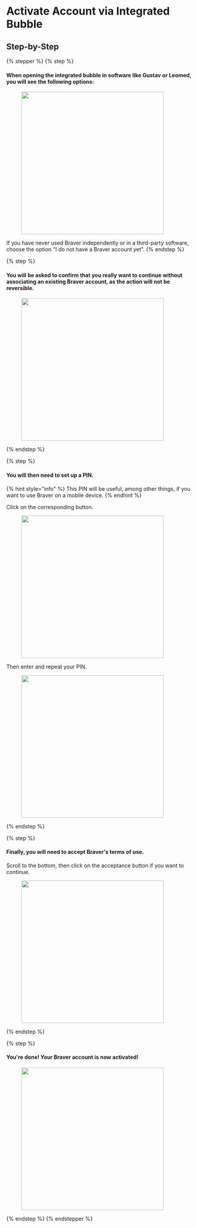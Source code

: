 # Activate Account via Integrated Bubble

## Step-by-Step

{% stepper %}
{% step %}
#### When opening the integrated bubble in software like Gustav or Leomed, you will see the following options:

<div align="left"><figure><img src="../../.gitbook/assets/CleanShot 2025-01-09 at 21.23.34@2x.png" alt="" width="375"><figcaption></figcaption></figure></div>

If you have never used Braver independently or in a third-party software, choose the option "I do not have a Braver account yet".
{% endstep %}

{% step %}
#### You will be asked to confirm that you really want to continue without associating an existing Braver account, as the action will not be reversible.

<div align="left"><figure><img src="../../.gitbook/assets/CleanShot 2025-01-09 at 21.23.51@2x.png" alt="" width="375"><figcaption></figcaption></figure></div>
{% endstep %}

{% step %}
#### You will then need to set up a PIN.

{% hint style="info" %}
This PIN will be useful, among other things, if you want to use Braver on a mobile device.
{% endhint %}

Click on the corresponding button.

<div align="left"><figure><img src="../../.gitbook/assets/CleanShot 2025-01-09 at 21.23.57@2x.png" alt="" width="375"><figcaption></figcaption></figure></div>

Then enter and repeat your PIN.

<div align="left"><figure><img src="../../.gitbook/assets/CleanShot 2025-01-09 at 21.24.10@2x.png" alt="" width="375"><figcaption></figcaption></figure></div>
{% endstep %}

{% step %}
#### Finally, you will need to accept Braver's terms of use.

Scroll to the bottom, then click on the acceptance button if you want to continue.

<div align="left"><figure><img src="../../.gitbook/assets/CleanShot 2025-01-09 at 21.24.19@2x.png" alt="" width="375"><figcaption></figcaption></figure></div>
{% endstep %}

{% step %}
#### You're done! Your Braver account is now activated!

<div align="left"><figure><img src="../../.gitbook/assets/CleanShot 2025-01-09 at 21.24.31@2x.png" alt="" width="375"><figcaption></figcaption></figure></div>
{% endstep %}
{% endstepper %}
